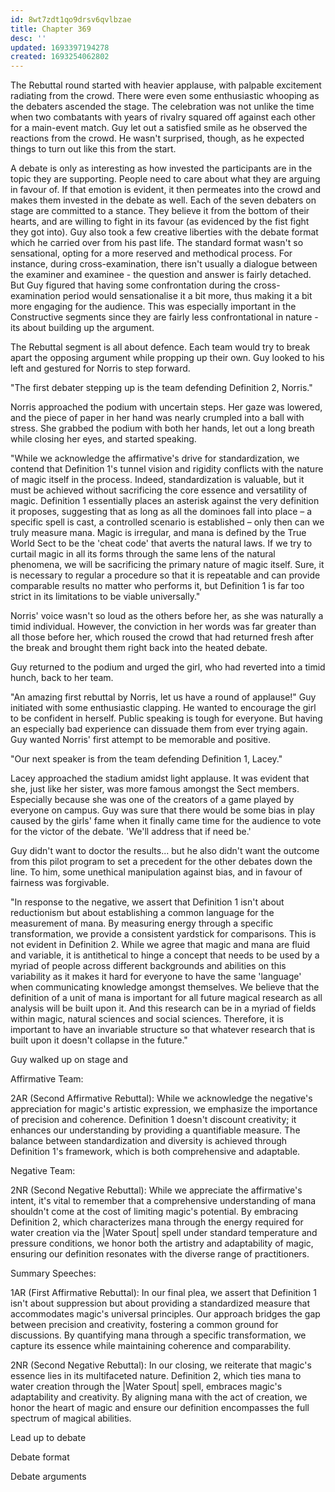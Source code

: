 ```yaml
---
id: 8wt7zdt1qo9drsv6qvlbzae
title: Chapter 369
desc: ''
updated: 1693397194278
created: 1693254062802
---
```


The Rebuttal round started with heavier applause, with palpable excitement radiating from the crowd. There were even some enthusiastic whooping as the debaters ascended the stage. The celebration was not unlike the time when two combatants with years of rivalry squared off against each other for a main-event match. Guy let out a satisfied smile as he observed the reactions from the crowd. He wasn't surprised, though, as he expected things to turn out like this from the start.

A debate is only as interesting as how invested the participants are in the topic they are supporting. People need to care about what they are arguing in favour of. If that emotion is evident, it then permeates into the crowd and makes them invested in the debate as well. Each of the seven debaters on stage are committed to a stance. They believe it from the bottom of their hearts, and are willing to fight in its favour (as evidenced by the fist fight they got into). Guy also took a few creative liberties with the debate format which he carried over from his past life. The standard format wasn't so sensational, opting for a more reserved and methodical process. For instance, during cross-examination, there isn't usually a dialogue between the examiner and examinee - the question and answer is fairly detached. But Guy figured that having some confrontation during the cross-examination period would sensationalise it a bit more, thus making it a bit more engaging for the audience. This was especially important in the Constructive segments since they are fairly less confrontational in nature - its about building up the argument.

The Rebuttal segment is all about defence. Each team would try to break apart the opposing argument while propping up their own. Guy looked to his left and gestured for Norris to step forward.

"The first debater stepping up is the team defending Definition 2, Norris."

Norris approached the podium with uncertain steps. Her gaze was lowered, and the piece of paper in her hand was nearly crumpled into a ball with stress. She grabbed the podium with both her hands, let out a long breath while closing her eyes, and started speaking.

"While we acknowledge the affirmative's drive for standardization, we contend that Definition 1's tunnel vision and rigidity conflicts with the nature of magic itself in the process. Indeed, standardization is valuable, but it must be achieved without sacrificing the core essence and versatility of magic. Definition 1 essentially places an asterisk against the very definition it proposes, suggesting that as long as all the dominoes fall into place – a specific spell is cast, a controlled scenario is established – only then can we truly measure mana. Magic is irregular, and mana is defined by the True World Sect to be the 'cheat code' that averts the natural laws. If we try to curtail magic in all its forms through the same lens of the natural phenomena, we will be sacrificing the primary nature of magic itself. Sure, it is necessary to regular a procedure so that it is repeatable and can provide comparable results no matter who performs it, but Definition 1 is far too strict in its limitations to be viable universally."

Norris' voice wasn't so loud as the others before her, as she was naturally a timid individual. However, the conviction in her words was far greater than all those before her, which roused the crowd that had returned fresh after the break and brought them right back into the heated debate.

Guy returned to the podium and urged the girl, who had reverted into a timid hunch, back to her team.

"An amazing first rebuttal by Norris, let us have a round of applause!" Guy initiated with some enthusiastic clapping. He wanted to encourage the girl to be confident in herself. Public speaking is tough for everyone. But having an especially bad experience can dissuade them from ever trying again. Guy wanted Norris' first attempt to be memorable and positive.

"Our next speaker is from the team defending Definition 1, Lacey."

Lacey approached the stadium amidst light applause. It was evident that she, just like her sister, was more famous amongst the Sect members. Especially because she was one of the creators of a game played by everyone on campus. Guy was sure that there would be some bias in play caused by the girls' fame when it finally came time for the audience to vote for the victor of the debate. 'We'll address that if need be.'

Guy didn't want to doctor the results... but he also didn't want the outcome from this pilot program to set a precedent for the other debates down the line. To him, some unethical manipulation against bias, and in favour of fairness was forgivable.

"In response to the negative, we assert that Definition 1 isn't about reductionism but about establishing a common language for the measurement of mana. By measuring energy through a specific transformation, we provide a consistent yardstick for comparisons. This is not evident in Definition 2. While we agree that magic and mana are fluid and variable, it is antithetical to hinge a concept that needs to be used by a myriad of people across different backgrounds and abilities on this variability as it makes it hard for everyone to have the same 'language' when communicating knowledge amongst themselves. We believe that the definition of a unit of mana is important for all future magical research as all analysis will be built upon it. And this research can be in a myriad of fields within magic, natural sciences and social sciences. Therefore, it is important to have an invariable structure so that whatever research that is built upon it doesn't collapse in the future."

Guy walked up on stage and

Affirmative Team:

2AR (Second Affirmative Rebuttal):
While we acknowledge the negative's appreciation for magic's artistic expression, we emphasize the importance of precision and coherence. Definition 1 doesn't discount creativity; it enhances our understanding by providing a quantifiable measure. The balance between standardization and diversity is achieved through Definition 1's framework, which is both comprehensive and adaptable.

Negative Team:

2NR (Second Negative Rebuttal):
While we appreciate the affirmative's intent, it's vital to remember that a comprehensive understanding of mana shouldn't come at the cost of limiting magic's potential. By embracing Definition 2, which characterizes mana through the energy required for water creation via the |Water Spout| spell under standard temperature and pressure conditions, we honor both the artistry and adaptability of magic, ensuring our definition resonates with the diverse range of practitioners.

Summary Speeches:

1AR (First Affirmative Rebuttal):
In our final plea, we assert that Definition 1 isn't about suppression but about providing a standardized measure that accommodates magic's universal principles. Our approach bridges the gap between precision and creativity, fostering a common ground for discussions. By quantifying mana through a specific transformation, we capture its essence while maintaining coherence and comparability.

2NR (Second Negative Rebuttal):
In our closing, we reiterate that magic's essence lies in its multifaceted nature. Definition 2, which ties mana to water creation through the |Water Spout| spell, embraces magic's adaptability and creativity. By aligning mana with the act of creation, we honor the heart of magic and ensure our definition encompasses the full spectrum of magical abilities.

Lead up to debate

Debate format

Debate arguments